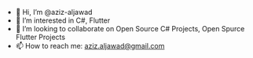 - 👋 Hi, I’m @aziz-aljawad
- 👀 I’m interested in C#, Flutter
- 💞️ I’m looking to collaborate on Open Source C# Projects, Open Spurce Flutter Projects
- 📫 How to reach me: aziz.aljawad@gmail.com

<!---
aziz-aljawad/aziz-aljawad is a ✨ special ✨ repository because its `README.md` (this file) appears on your GitHub profile.
You can click the Preview link to take a look at your changes.
--->
